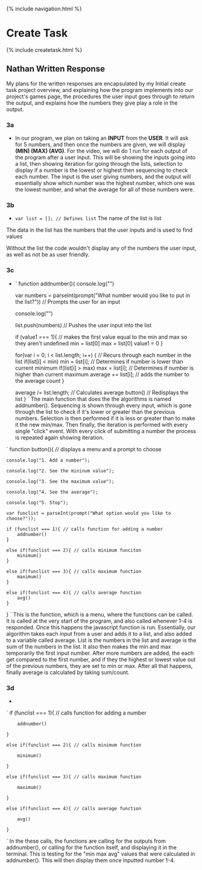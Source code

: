 {% include navigation.html %}

# Create Task

{% include createtask.html %}

## Nathan Written Response
My plans for the written responses are encapsulated by my Initial create task project overview, and explaining how the program implements into our project's games page, the procedures the user input goes through to return the output, and explains how the numbers they give play a role in the output.

### 3a
- In our program, we plan on taking an **INPUT** from the **USER**. It will ask for 5 numbers, and then once the numbers are given, we will display **(MIN) (MAX) (AVG)**. For the video, we will do 1 run for each output of the program after a user input. This will be showing the inputs going into a list, then showing iteration for going through the lists, selection to display if a number is the lowest or highest then sequencing to check each number. The input is the user giving numbers, and the output will essentially show which number was the highest number, which one was the lowest number, and what the average for all of those numbers were.

### 3b
- `
var list = []; // Defines list
`
The name of the list is list

The data in the list has the numbers that the user inputs and is used to find values

Without the list the code wouldn't display any of the numbers the user input, as well as not be as user friendly.

### 3c
- `
function addnumber(){
    console.log("")

    var numbers = parseInt(prompt("What number would you like to put in the list?")) // Prompts the user for an input

    console.log("")

    list.push(numbers) // Pushes the user input into the list

    if (value1 === 1){ // makes the first value equal to the min and max so they aren't undefined
      min = list[0]
      max = list[0]
      value1 = 0
    }
    
    for(var i = 0; i < list.length; i++) { // Recurs through each number in the list
        if(list[i] < min) min = list[i]; // Determines if number is lower than current minimum
        if(list[i] > max) max = list[i]; // Determines if number is higher than current maximum
        average += list[i]; // adds the number to the average count
    }

    average /= list.length; // Calculates average
    button() // Redisplays the list
}
`
The main function that does the the algorithms is named addnumber(). Sequencing is shown through every input, which is gone through the list to check if it's lower or greater than the previous numbers. Selection is then performed if it is less or greater than to make it the new min/max. Then finally, the iteration is performed with every single "click" event. With every click of submitting a number the process is repeated again showing iteration.

`
function button(){ // displays a menu and a prompt to choose

    console.log("1. Add a number");
    
    console.log("2. See the mininum value");
    
    console.log("3. See the maximum value");
    
    console.log("4. See the average");
    
    console.log("5. Stop");
    
    var funclist = parseInt(prompt("What option would you like to choose?"));

    if (funclist === 1){ // calls function for adding a number
        addnumber()
    }
    
    else if(funclist === 2){ // calls minimum funciton
        minimum()
    }
    
    else if(funclist === 3){ // calls maximum function
        maximum()
    }
    
    else if(funclist === 4){ // calls average function
        avg()
    }
    
}
`
This is the function, which is a menu, where the functions can be called. It is called at the very start of the program, and also called whenever 1-4 is responded. Once this happens the javascript function is run. Essentially, our algorithm takes each input from a user and adds it to a list, and also added to a variable called average. List is the numbers in the list and average is the sum of the numbers in the list. It also then makes the min and max temporarily the first input number. After more numbers are added, the each get compared to the first number, and if they the highest or lowest value out of the previous numbers, they are set to min or max. After all that happens, finally average is calculated by taking sum/count.

### 3d
- 
`
if (funclist === 1){ // calls function for adding a number

        addnumber()
        
    }
    
    else if(funclist === 2){ // calls minimum function
    
        minimum()
        
    }
    
    else if(funclist === 3){ // calls maximum function
    
        maximum()
        
    }
    
    else if(funclist === 4){ // calls average function
    
        avg()
        
    }
    
`
In the these calls, the functions are calling for the outputs from addnumber(), or calling for the function itself, and displaying it in the terminal. This is testing for the "min max avg" values that were calculated in addnumber(). This will then display them once inputted number 1-4.
